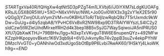 $START$gxVa40R/fQHgXw4qtNt5D3pPZgT4m1LXVbj6/iJ0iYXM7sLdgKUOAFgKRsJLG5X80R5WU+5XO+N6xVHVsr/NWL+Jo0Gvl0WX3x3g2xY1eX2E5r90vQGg3jYZxnjOULoVym2VM+nv0KBHUlToR/TbljlzwRqbQ9z7T5rUxmdc9kWDw+GuUg+d4ly5zqbA8/YPvHC6VxBxR2NW98xp9D3TRAlYWYszLS4IC2y2sldCzw5tWZleUihdMIrxelfRH2d4k3bep18B5vSyJG7WaySqiwoiJA5nIPRUS0XfU7jQbXwKTHJ+79BBHvJ1gg+N3xpTxVKvguT8W6E6nupenQYz+492MFwKZzplHKpopyovBketc1K6V3qb9j4+6V0JvkvnyRo74v2ppB3suZv4ekpPYhWDMzclVvGT0+yOANhilwOd3xdUgoSbOtBp9P6Lvbi7AwAK60/1HSkYj4LkoWKh9g==$END$